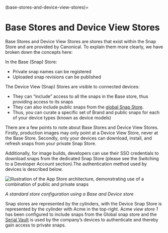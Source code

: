 (base-stores-and-device-view-stores)=
# Base Stores and Device View Stores

Base Stores and Device View Stores are stores that exist within the Snap Store and are provided by Canonical. To explain them more clearly, we have broken down the concepts here:

In the Base (Snap) Store:

* Private snap names can be registered
* Uploaded snap revisions can be published

The Device View (Snap) Stores are visible to connected devices:

* They can “include” access to all the snaps in the Base store, thus providing access to its snaps
* They can also include public snaps from the [global Snap Store](http://snapcraft.io/store).
* Thus, you can curate a specific set of Brand and public snaps for each of your device types (known as device models)

There are a few points to note about Base Stores and Device View Stores. Firstly, production images may only point at a Device View Store, never at the Base Store. Secondly, only your devices can download, install, and refresh snaps from your private Snap Store.

Additionally, for image builds, developers can use their SSO credentials to download snaps from the dedicated Snap Store (please see the Switching to a Developer Account section).The authentication method used by devices is described below.

![Illustration of the App Store architecture, demonstrating use of a combination of public and private snaps](upload://vmWA38OoG3Erx0e4D8HjEJlPNun.png)

*A standard store configuration using a Base and Device store*

Snap stores are represented by the cylinders, with the Device Snap Store is represented by the cylinder with Acme in the top-right. Acme _view store 1_ has been configured to include snaps from the Global snap store and the [Serial Vault](https://discourse.ubuntu.com/t/serial-vault-user-guide/19757) is used by the company’s devices to authenticate and thereby gain access to private snaps.

